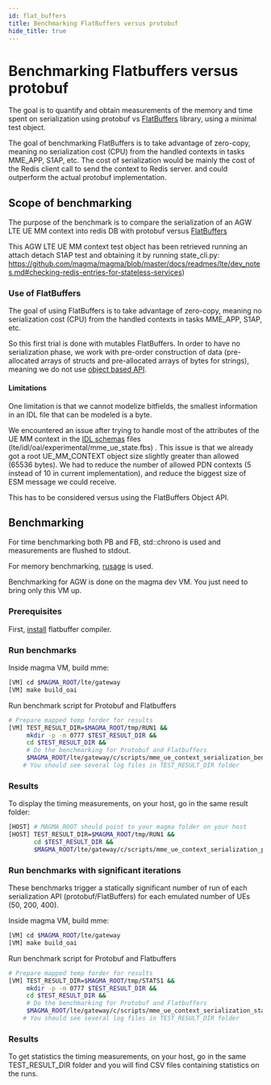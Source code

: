 ```yaml
---
id: flat_buffers
title: Benchmarking FlatBuffers versus protobuf
hide_title: true
---
```

# Benchmarking Flatbuffers versus protobuf

The goal is to quantify and obtain measurements of the memory and time spent on serialization using protobuf vs [FlatBuffers](http://google.github.io/flatbuffers/index.html#flatbuffers_overview) library, using a minimal test object.

The goal of benchmarking FlatBuffers is to take advantage of zero-copy, meaning no serialization cost (CPU) from the handled contexts in tasks MME_APP, S1AP, etc. The cost of serialization would be mainly the cost of the Redis client call to send the context to Redis server. and could outperform the actual protobuf implementation.

## Scope of benchmarking

The purpose of the benchmark is to compare the serialization of an AGW LTE UE MM context into redis DB with protobuf versus [FlatBuffers](http://google.github.io/flatbuffers/index.html#flatbuffers_overview)

This AGW LTE UE MM context test object has been retrieved running an attach detach S1AP test and obtaining it by running state_cli.py: https://github.com/magma/magma/blob/master/docs/readmes/lte/dev_notes.md#checking-redis-entries-for-stateless-services)

### Use of FlatBuffers

The goal of using  FlatBuffers is to take advantage of zero-copy, meaning no serialization cost (CPU) from the handled contexts in tasks MME_APP, S1AP, etc.

So this first trial is done with mutables FlatBuffers. In order to have no serialization phase, we work with pre-order construction of data (pre-allocated arrays of structs and pre-allocated arrays of bytes for strings), meaning we do not use [object based API](http://google.github.io/flatbuffers/flatbuffers_guide_use_cpp.html#flatbuffers_cpp_object_based_api).

#### Limitations

One limitation is that we cannot modelize bitfields, the smallest information in an IDL file that can be modeled is a byte.

We encountered an issue after trying to handle most of the attributes of the UE MM context in the [IDL schemas](http://google.github.io/flatbuffers/flatbuffers_guide_writing_schema.html) files (lte/idl/oai/experimental/mme_ue_state.fbs) . This issue is that we already got a root UE_MM_CONTEXT object size slightly greater than allowed (65536 bytes). We had to reduce the number of allowed PDN contexts (5 instead of 10 in current implementation), and reduce the biggest size of ESM message we could receive.

This has to be considered versus using the FlatBuffers Object API.

## Benchmarking

For time benchmarking both PB and FB, std::chrono is used and measurements are flushed to stdout.

For memory benchmarking, [rusage](https://linux.die.net/man/2/getrusage) is used.

Benchmarking for AGW is done on the magma dev VM. You just need to bring only this VM up.

### Prerequisites

First, [install](http://google.github.io/flatbuffers/flatbuffers_guide_building.html#autotoc_md7) flatbuffer compiler.

### Run benchmarks

Inside magma VM, build mme:

```bash
[VM] cd $MAGMA_ROOT/lte/gateway
[VM] make build_oai
```

Run benchmark script for Protobuf and Flatbuffers

```bash
# Prepare mapped temp forder for results
[VM] TEST_RESULT_DIR=$MAGMA_ROOT/tmp/RUN1 &&
     mkdir -p -m 0777 $TEST_RESULT_DIR &&
     cd $TEST_RESULT_DIR &&
     # Do the benchmarking for Protobuf and Flatbuffers
     $MAGMA_ROOT/lte/gateway/c/scripts/mme_ue_context_serialization_benchmarking
    # You should see several log files in TEST_RESULT_DIR folder
```

### Results

To display the timing measurements, on your host, go in the same result folder:

```bash
[HOST] # MAGMA_ROOT should point to your magma folder on your host
[HOST] TEST_RESULT_DIR=$MAGMA_ROOT/tmp/RUN1 &&
       cd $TEST_RESULT_DIR &&
       $MAGMA_ROOT/lte/gateway/c/scripts/mme_ue_context_serialization_plotting
```

### Run benchmarks with significant iterations

These benchmarks trigger a statically significant number of run of each
serialization API (protobuf/FlatBuffers) for each emulated number of UEs
(50, 200, 400).

Inside magma VM, build mme:

```bash
[VM] cd $MAGMA_ROOT/lte/gateway
[VM] make build_oai
```

Run benchmark script for Protobuf and Flatbuffers

```bash
# Prepare mapped temp forder for results
[VM] TEST_RESULT_DIR=$MAGMA_ROOT/tmp/STATS1 &&
     mkdir -p -m 0777 $TEST_RESULT_DIR &&
     cd $TEST_RESULT_DIR &&
     # Do the benchmarking for Protobuf and Flatbuffers
     $MAGMA_ROOT/lte/gateway/c/scripts/mme_ue_context_serialization_stat
    # You should see several log files in TEST_RESULT_DIR folder
```

### Results

To get statistics the timing measurements, on your host, go in the same TEST_RESULT_DIR folder and
you will find CSV files containing statistics on the runs.
